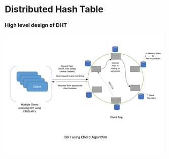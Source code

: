 # Distributed Hash Table 

### High level design of DHT

![alt text](https://github.com/deepak-narkhede/distributed-systems/blob/main/DesignDraft.png?raw=true)
